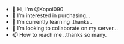 - 👋 Hi, I’m @Kopoi090
- 👀 I’m interested in purchasing...
- 🌱 I’m currently learning .thanks..
- 💞️ I’m looking to collaborate on my server...
- 📫 How to reach me ..thanks so many.

<!---
Kopoi090/Kopoi090 is a ✨ special ✨ repository because its `README.md` (this file) appears on your GitHub profile.
You can click the Preview link to take a look at your changes.
--->
